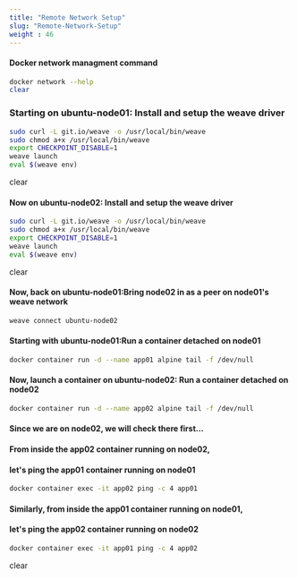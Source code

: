 ```yaml
---
title: "Remote Network Setup"
slug: "Remote-Network-Setup"
weight : 46
---
```


#### Docker network managment command

```sh
docker network --help
clear
```

### Starting on ubuntu-node01: Install and setup the weave driver

```sh
sudo curl -L git.io/weave -o /usr/local/bin/weave
sudo chmod a+x /usr/local/bin/weave
export CHECKPOINT_DISABLE=1
weave launch
eval $(weave env)
```

clear

#### Now on ubuntu-node02: Install and setup the weave driver
```sh
sudo curl -L git.io/weave -o /usr/local/bin/weave
sudo chmod a+x /usr/local/bin/weave
export CHECKPOINT_DISABLE=1
weave launch
eval $(weave env)
```
clear

#### Now, back on ubuntu-node01:Bring node02 in as a peer on node01's weave network
```sh
weave connect ubuntu-node02
```
#### Starting with ubuntu-node01:Run a container detached on node01
```sh
docker container run -d --name app01 alpine tail -f /dev/null
```
#### Now, launch a container on ubuntu-node02: Run a container detached on node02
```sh
docker container run -d --name app02 alpine tail -f /dev/null
```
#### Since we are on node02, we will check there first...
#### From inside the app02 container running on node02,
####  let's ping the app01 container running on node01
```sh
docker container exec -it app02 ping -c 4 app01
```
#### Similarly, from inside the app01 container running on node01,
#### let's ping the app02 container running on node02
```sh
docker container exec -it app01 ping -c 4 app02
```
clear
